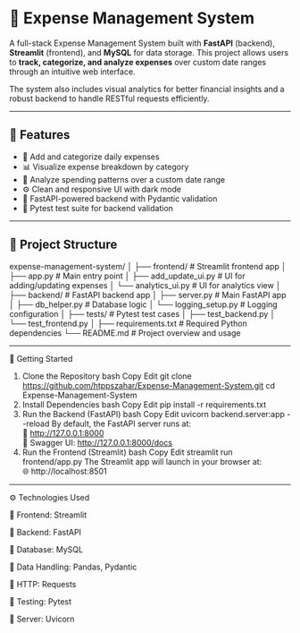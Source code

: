 # 💸 Expense Management System

A full-stack Expense Management System built with **FastAPI** (backend), **Streamlit** (frontend), and **MySQL** for data storage. This project allows users to **track, categorize, and analyze expenses** over custom date ranges through an intuitive web interface.

The system also includes visual analytics for better financial insights and a robust backend to handle RESTful requests efficiently.

---

## 🧭 Features

- 📅 Add and categorize daily expenses
- 📊 Visualize expense breakdown by category
- 🔎 Analyze spending patterns over a custom date range
- ⚙️ Clean and responsive UI with dark mode
- 🚀 FastAPI-powered backend with Pydantic validation
- 🧪 Pytest test suite for backend validation

---

## 📁 Project Structure
expense-management-system/
│
├── frontend/ # Streamlit frontend app
│ ├── app.py # Main entry point
│ ├── add_update_ui.py # UI for adding/updating expenses
│ └── analytics_ui.py # UI for analytics view
│
├── backend/ # FastAPI backend app
│ ├── server.py # Main FastAPI app
│ ├── db_helper.py # Database logic
│ └── logging_setup.py # Logging configuration
│
├── tests/ # Pytest test cases
│ ├── test_backend.py
│ └── test_frontend.py
│
├── requirements.txt # Required Python dependencies
└── README.md # Project overview and usage

---

🚀 Getting Started
1. Clone the Repository
bash
Copy
Edit
git clone https://github.com/htppszahar/Expense-Management-System.git
cd Expense-Management-System
2. Install Dependencies
bash
Copy
Edit
pip install -r requirements.txt
3. Run the Backend (FastAPI)
bash
Copy
Edit
uvicorn backend.server:app --reload
By default, the FastAPI server runs at: <br>
🔗 http://127.0.0.1:8000 <br>
📘 Swagger UI: http://127.0.0.1:8000/docs <br>
4. Run the Frontend (Streamlit)
bash
Copy
Edit
streamlit run frontend/app.py
The Streamlit app will launch in your browser at: <br>
🌐 http://localhost:8501
---
⚙️ Technologies Used

🔸 Frontend: Streamlit

🔸 Backend: FastAPI

🔸 Database: MySQL

🔸 Data Handling: Pandas, Pydantic

🔸 HTTP: Requests

🔸 Testing: Pytest

🔸 Server: Uvicorn



